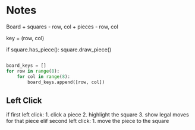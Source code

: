 # Notes

Board
    + squares
        - row, col
    + pieces
        - row, col

key = (row, col)

if square.has_piece():
    square.draw_piece()

```python

board_keys = []
for row in range(8):
    for col in range(8):
        board_keys.append([row, col])

```


## Left Click

if first left click:
    1. click a piece
    2. highlight the square
    3. show legal moves for that piece
elif second left click:
    1. move the piece to the square